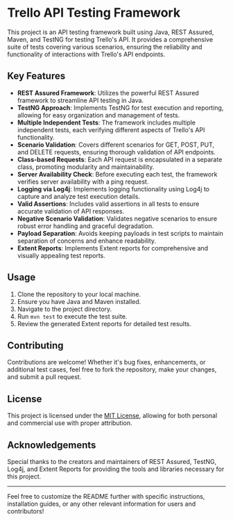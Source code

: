 
# Trello API Testing Framework

This project is an API testing framework built using Java, REST Assured, Maven, and TestNG for testing Trello's API. It provides a comprehensive suite of tests covering various scenarios, ensuring the reliability and functionality of interactions with Trello's API endpoints.

## Key Features

- **REST Assured Framework**: Utilizes the powerful REST Assured framework to streamline API testing in Java.
- **TestNG Approach**: Implements TestNG for test execution and reporting, allowing for easy organization and management of tests.
- **Multiple Independent Tests**: The framework includes multiple independent tests, each verifying different aspects of Trello's API functionality.
- **Scenario Validation**: Covers different scenarios for GET, POST, PUT, and DELETE requests, ensuring thorough validation of API endpoints.
- **Class-based Requests**: Each API request is encapsulated in a separate class, promoting modularity and maintainability.
- **Server Availability Check**: Before executing each test, the framework verifies server availability with a ping request.
- **Logging via Log4j**: Implements logging functionality using Log4j to capture and analyze test execution details.
- **Valid Assertions**: Includes valid assertions in all tests to ensure accurate validation of API responses.
- **Negative Scenario Validation**: Validates negative scenarios to ensure robust error handling and graceful degradation.
- **Payload Separation**: Avoids keeping payloads in test scripts to maintain separation of concerns and enhance readability.
- **Extent Reports**: Implements Extent reports for comprehensive and visually appealing test reports.

## Usage

1. Clone the repository to your local machine.
2. Ensure you have Java and Maven installed.
3. Navigate to the project directory.
4. Run `mvn test` to execute the test suite.
5. Review the generated Extent reports for detailed test results.

## Contributing

Contributions are welcome! Whether it's bug fixes, enhancements, or additional test cases, feel free to fork the repository, make your changes, and submit a pull request.

## License

This project is licensed under the [MIT License](LICENSE), allowing for both personal and commercial use with proper attribution.

## Acknowledgements

Special thanks to the creators and maintainers of REST Assured, TestNG, Log4j, and Extent Reports for providing the tools and libraries necessary for this project.

---

Feel free to customize the README further with specific instructions, installation guides, or any other relevant information for users and contributors!
